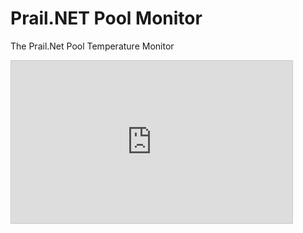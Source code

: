 # Prail.NET Pool Monitor
The Prail.Net Pool Temperature Monitor


<iframe width="450" height="260" style="border: 1px solid #cccccc;" src="https://thingspeak.com/channels/328848/charts/1?bgcolor=%23ffffff&color=%23d62020&dynamic=true&results=24&title=Pool+Temp+%2824+Hours%29&type=line&xaxis=Time&yaxis=Temp+Fahrenheit+"></iframe>
